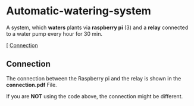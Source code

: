 # Automatic-watering-system
A system, which **waters** plants via **raspberry pi** (3) and a **relay** connected to a water pump every hour for 30 min.

[
[Connection](#connection)

## Connection
The connection between the Raspberry pi and the relay is shown in the **connection.pdf** File.

If you are **NOT** using the code above, the connection might be different. 
